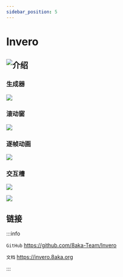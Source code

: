 ```yaml
---
sidebar_position: 5
---
```


# Invero

## ![介绍](https://www.minebbs.com/attachments/1741419658873-webp.92935)

### 生成器

![](https://www.minebbs.com/attachments/example_sounds-gif.92937)

### 滚动窗

![](https://www.minebbs.com/attachments/example_scroll-gif.92938)

### 逐帧动画

![](https://www.minebbs.com/attachments/example_dynamics-gif.92939)

### 交互槽

![](https://www.minebbs.com/attachments/example_convert-gif.92936)

![](https://www.minebbs.com/attachments/post_middle-webp.92940)

## 链接

:::info

`GitHub` https://github.com/8aka-Team/Invero

`文档` https://invero.8aka.org

:::
